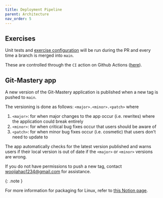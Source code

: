 ```yaml
---
title: Deployment Pipeline
parent: Architecture
nav_order: 5
---
```


## Exercises

Unit tests and [exercise configuration](/developers/docs/architecture/exercise-structure/#configuration-structure) will be run during the PR and every time a branch is merged into `main`.

These are controlled through the `CI` action on Github Actions ([here](https://github.com/git-mastery/exercises/actions/workflows/ci.yml)).

## Git-Mastery app

A new version of the Git-Mastery application is published when a new tag is pushed to `main`.

The versioning is done as follows: `<major>.<minor>.<patch>` where

1. `<major>`: for when major changes to the app occur (i.e. rewrites) where the application could break entirely
2. `<minor>`: for when critical bug fixes occur that users should be aware of
3. `<patch>`: for when minor bug fixes occur (i.e. cosmetic) that users don't need to update to

The app automatically checks for the latest version published and warns users if their local version is out of date if the `<major>` or `<minor>` versions are wrong.

If you do not have permissions to push a new tag, contact <woojiahao1234@gmail.com> for assistance.

{: .note }

For more information for packaging for Linux, refer to [this Notion page](https://woojiahao.notion.site/linux-packaging-226f881eda0580d68bc8dc6f8e1d5d0d?source=copy_link).

